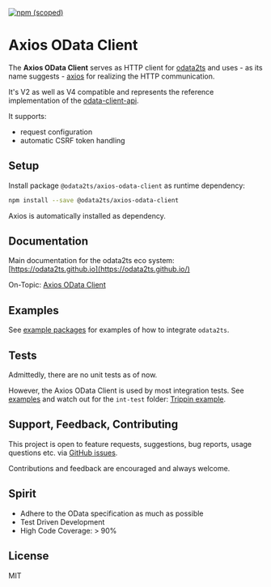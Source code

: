 [![npm (scoped)](https://img.shields.io/npm/v/@odata2ts/axios-odata-client?style=for-the-badge)](https://www.npmjs.com/package/@odata2ts/axios-odata-client)

# Axios OData Client
The **Axios OData Client** serves as HTTP client for [odata2ts](https://github.com/odata2ts/odata2ts)
and uses - as its name suggests - [axios](https://github.com/axios/axios) for realizing the HTTP communication.

It's V2 as well as V4 compatible and represents the reference implementation 
of the [odata-client-api](https://www.npmjs.com/package/@odata2ts/odata-client-api).

It supports:

- request configuration
- automatic CSRF token handling

## Setup

Install package `@odata2ts/axios-odata-client` as runtime dependency:

```bash
npm install --save @odata2ts/axios-odata-client
```

Axios is automatically installed as dependency.

## Documentation
Main documentation for the odata2ts eco system:
[https://odata2ts.github.io](https://odata2ts.github.io/)

On-Topic: [Axios OData Client](https://odata2ts.github.io/docs/http-client/axios-odata-client)

## Examples
See [example packages](https://github.com/odata2ts/odata2ts/tree/main/examples) for examples of how to integrate `odata2ts`.

## Tests
Admittedly, there are no unit tests as of now.

However, the Axios OData Client is used by most integration tests.
See [examples](#examples) and watch out for the `int-test` folder:
[Trippin example](https://github.com/odata2ts/odata2ts/blob/main/examples/trippin/int-test/TrippinIntegration.test.ts).

## Support, Feedback, Contributing

This project is open to feature requests, suggestions, bug reports, usage questions etc. 
via [GitHub issues](https://github.com/odata2ts/odata2ts/issues). 

Contributions and feedback are encouraged and always welcome.

## Spirit
* Adhere to the OData specification as much as possible
* Test Driven Development
* High Code Coverage: > 90%

## License
MIT

